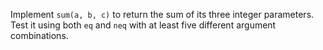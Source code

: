 

Implement `sum(a, b, c)` to return the sum of its three integer parameters.
Test it using both `eq` and `neq` with at least five different argument
combinations.
